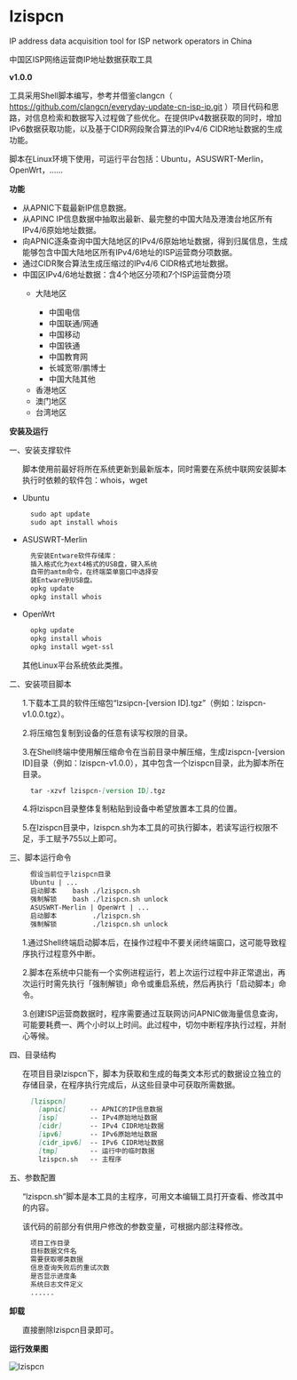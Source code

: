 # lzispcn
IP address data acquisition tool for ISP network operators in China

中国区ISP网络运营商IP地址数据获取工具

**v1.0.0**

工具采用Shell脚本编写，参考并借鉴clangcn（ https://github.com/clangcn/everyday-update-cn-isp-ip.git ）项目代码和思路，对信息检索和数据写入过程做了些优化。在提供IPv4数据获取的同时，增加IPv6数据获取功能，以及基于CIDR网段聚合算法的IPv4/6 CIDR地址数据的生成功能。

脚本在Linux环境下使用，可运行平台包括：Ubuntu，ASUSWRT-Merlin，OpenWrt，......

**功能**
<ul><li>从APNIC下载最新IP信息数据。</li>
<li>从APINC IP信息数据中抽取出最新、最完整的中国大陆及港澳台地区所有IPv4/6原始地址数据。</li>
<li>向APNIC逐条查询中国大陆地区的IPv4/6原始地址数据，得到归属信息，生成能够包含中国大陆地区所有IPv4/6地址的ISP运营商分项数据。</li>
<li>通过CIDR聚合算法生成压缩过的IPv4/6 CIDR格式地址数据。</li>
<li>中国区IPv4/6地址数据：含4个地区分项和7个ISP运营商分项</li>
    <ul><li>大陆地区</li>
        <ul><li>中国电信</li>
        <li>中国联通/网通</li>
        <li>中国移动</li>
        <li>中国铁通</li>
        <li>中国教育网</li>
        <li>长城宽带/鹏博士</li>
        <li>中国大陆其他</li></ul>
    <li>香港地区</li>
    <li>澳门地区</li>
    <li>台湾地区</li></ul></ul>

**安装及运行**

一、安装支撑软件

<ul>脚本使用前最好将所在系统更新到最新版本，同时需要在系统中联网安装脚本执行时依赖的软件包：whois，wget</ul>
<ul><li>Ubuntu</li>

```markdown
  sudo apt update
  sudo apt install whois
```
<li>ASUSWRT-Merlin</li>

```markdown
  先安装Entware软件存储库：
  插入格式化为ext4格式的USB盘，键入系统
  自带的amtm命令，在终端菜单窗口中选择安
  装Entware到USB盘。
  opkg update
  opkg install whois
```
<li>OpenWrt</li>

```markdown
  opkg update
  opkg install whois
  opkg install wget-ssl
```
</ul>

<ul>其他Linux平台系统依此类推。</ul>

二、安装项目脚本

<ul>1.下载本工具的软件压缩包“lzsipcn-[version ID].tgz”（例如：lzispcn-v1.0.0.tgz）。</ul>

<ul>2.将压缩包复制到设备的任意有读写权限的目录。</ul>

<ul>3.在Shell终端中使用解压缩命令在当前目录中解压缩，生成lzispcn-[version ID]目录（例如：lzispcn-v1.0.0），其中包含一个lzispcn目录，此为脚本所在目录。</ul>
<ul>

```markdown
  tar -xzvf lzispcn-[version ID].tgz
```
</ul>

<ul>4.将lzispcn目录整体复制粘贴到设备中希望放置本工具的位置。</ul>

<ul>5.在lzispcn目录中，lzispcn.sh为本工具的可执行脚本，若读写运行权限不足，手工赋予755以上即可。</ul>

三、脚本运行命令

<ul>

```markdown
  假设当前位于lzispcn目录
  Ubuntu | ...
  启动脚本    bash ./lzispcn.sh
  强制解锁    bash ./lzispcn.sh unlock
  ASUSWRT-Merlin | OpenWrt | ...
  启动脚本         ./lzispcn.sh
  强制解锁         ./lzispcn.sh unlock
```
</ul>
<ul>1.通过Shell终端启动脚本后，在操作过程中不要关闭终端窗口，这可能导致程序执行过程意外中断。</ul>
<ul>2.脚本在系统中只能有一个实例进程运行，若上次运行过程中非正常退出，再次运行时需先执行「强制解锁」命令或重启系统，然后再执行「启动脚本」命令。</ul>
<ul>3.创建ISP运营商数据时，程序需要通过互联网访问APNIC做海量信息查询，可能要耗费一、两个小时以上时间。此过程中，切勿中断程序执行过程，并耐心等候。</ul>

四、目录结构

<ul>在项目目录lzispcn下，脚本为获取和生成的每类文本形式的数据设立独立的存储目录，在程序执行完成后，从这些目录中可获取所需数据。</ul>
<ul>

```markdown
  [lzispcn]
    [apnic]      -- APNIC的IP信息数据
    [isp]        -- IPv4原始地址数据
    [cidr]       -- IPv4 CIDR地址数据
    [ipv6]       -- IPv6原始地址数据
    [cidr_ipv6]  -- IPv6 CIDR地址数据
    [tmp]        -- 运行中的临时数据
    lzispcn.sh   -- 主程序
```
</ul>

五、参数配置

<ul>“lzispcn.sh”脚本是本工具的主程序，可用文本编辑工具打开查看、修改其中的内容。</ul>
    
<ul>该代码的前部分有供用户修改的参数变量，可根据内部注释修改。</ul>
<ul>

```markdown
  项目工作目录
  目标数据文件名
  需要获取哪类数据
  信息查询失败后的重试次数
  是否显示进度条
  系统日志文件定义
  ......
```
</ul>

**卸载**

<ul>直接删除lzispcn目录即可。</ul>

**运行效果图**

![lzispcn](https://user-images.githubusercontent.com/73221087/229790889-b6f02ff0-9f09-441a-8b83-aa029d3a6458.jpg)
